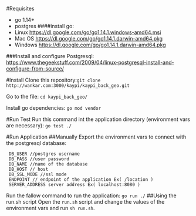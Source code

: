 #Requisites
- go 1.14+
- postgres
####install go:
- Linux https://dl.google.com/go/go1.14.1.windows-amd64.msi 
- Mac OS https://dl.google.com/go/go1.14.1.darwin-amd64.pkg
- Windows https://dl.google.com/go/go1.14.1.darwin-amd64.pkg

###Install and configure Postgresql:
https://www.thegeekstuff.com/2009/04/linux-postgresql-install-and-configure-from-source/

#Install
Clone this repository:``git clone http://wankar.com:3000/kaypi/kaypi_back_geo.git``

Go to the file:
``
cd kaypi_back_geo/
``

Install go dependencies: 
``
go mod vendor
``

#Run Test
Run this command int the application directory (environment vars are necessary):
``
go test ./
``

#Run Application
##Manually
Export the environment vars to connect with the postgresql database:

	 DB_USER //postgres username
	 DB_PASS //user password
	 DB_NAME //name of the database
	 DB_HOST // host
	 DB_SSL_MODE //ssl mode
	 ENDPOINT // endpoint of the application Ex( /location )
	 SERVER_ADDRESS server address Ex( localhost:8080 )
	 
Run the fallow command to run the application:	 ``go run ./``
##Using the run.sh script
Open the `run.sh` script and change the values of the environment vars and run `sh run.sh`.


